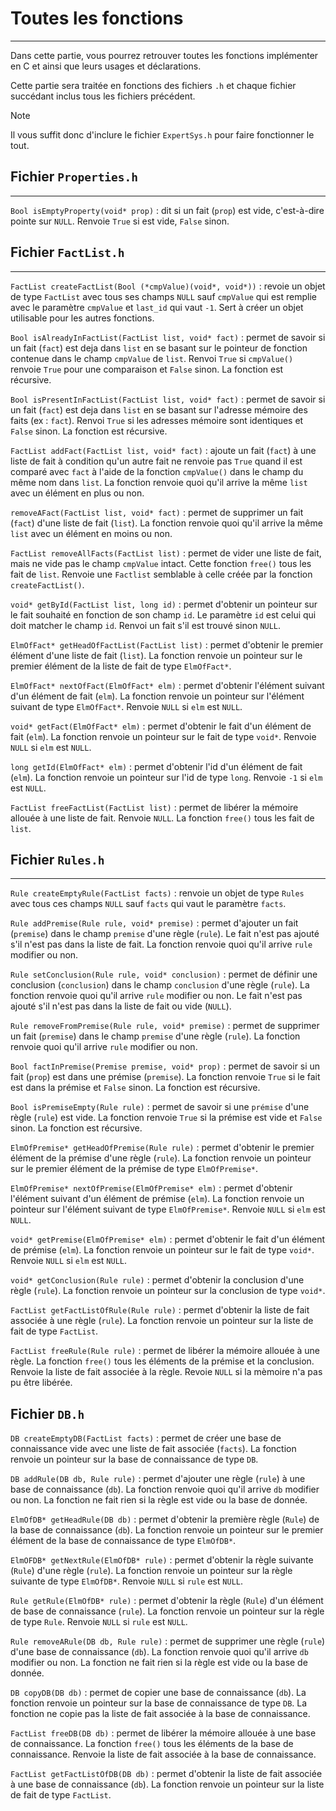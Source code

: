 # Toutes les fonctions

----
Dans cette partie, vous pourrez retrouver toutes les fonctions implémenter en C et ainsi que leurs usages et déclarations.

Cette partie sera traitée en fonctions des fichiers `.h` et chaque fichier succédant inclus tous les fichiers précédent.
>[!NOTE]
>
>Il vous suffit donc d'inclure le fichier `ExpertSys.h` pour faire fonctionner le tout.


## Fichier `Properties.h`

---
`Bool isEmptyProperty(void* prop)` : dit si un fait (`prop`) est vide, c'est-à-dire pointe sur `NULL`. Renvoie `True` si est vide, `False` sinon.


## Fichier `FactList.h`

---
`FactList createFactList(Bool (*cmpValue)(void*, void*))` : revoie un objet de type `FactList` avec tous ses champs `NULL` sauf `cmpValue` qui est remplie avec le paramètre `cmpValue` et `last_id` qui vaut `-1`. Sert à créer un objet utilisable pour les autres fonctions.

`Bool isAlreadyInFactList(FactList list, void* fact)` : permet de savoir si un fait (`fact`) est deja dans `list` en se basant sur le pointeur de fonction contenue dans le champ `cmpValue` de `list`. Renvoi `True` si `cmpValue()` renvoie `True` pour une comparaison et `False` sinon. La fonction est récursive.

`Bool isPresentInFactList(FactList list, void* fact)` : permet de savoir si un fait (`fact`) est deja dans `list` en se basant sur l'adresse mémoire des faits (ex : `fact`). Renvoi `True` si les adresses mémoire sont identiques et `False` sinon. La fonction est récursive.

`FactList addFact(FactList list, void* fact)` : ajoute un fait (`fact`) à une liste de fait à condition qu'un autre fait ne renvoie pas `True` quand il est comparé avec `fact` à l'aide de la fonction `cmpValue()` dans le champ du même nom dans `list`. La fonction renvoie quoi qu'il arrive la même `list` avec un élément en plus ou non.

`removeAFact(FactList list, void* fact)` : permet de supprimer un fait (`fact`) d'une liste de fait (`list`). La fonction renvoie quoi qu'il arrive la même `list` avec un élément en moins ou non.

`FactList removeAllFacts(FactList list)` : permet de vider une liste de fait, mais ne vide pas le champ `cmpValue` intact. Cette fonction `free()` tous les fait de `list`. Renvoie une `Factlist` semblable à celle créée par la fonction `createFactList()`.

`void* getById(FactList list, long id)` : permet d'obtenir un pointeur sur le fait souhaité en fonction de son champ `id`. Le paramètre `id` est celui qui doit matcher le champ `id`. Renvoi un fait s'il est trouvé sinon `NULL`.

`ElmOfFact* getHeadOfFactList(FactList list)` : permet d'obtenir le premier élément d'une liste de fait (`list`). La fonction renvoie un pointeur sur le premier élément de la liste de fait de type `ElmOfFact*`.

`ElmOfFact* nextOfFact(ElmOfFact* elm)` : permet d'obtenir l'élément suivant d'un élément de fait (`elm`). La fonction renvoie un pointeur sur l'élément suivant de type `ElmOfFact*`. Renvoie `NULL` si `elm` est `NULL`.

`void* getFact(ElmOfFact* elm)` : permet d'obtenir le fait d'un élément de fait (`elm`). La fonction renvoie un pointeur sur le fait de type `void*`. Renvoie `NULL` si `elm` est `NULL`.

`long getId(ElmOfFact* elm)` : permet d'obtenir l'id d'un élément de fait (`elm`). La fonction renvoie un pointeur sur l'id de type `long`. Renvoie `-1` si `elm` est `NULL`.

`FactList freeFactList(FactList list)` : permet de libérer la mémoire allouée à une liste de fait. Renvoie `NULL`. La fonction `free()` tous les fait de `list`.


## Fichier `Rules.h`

---
`Rule createEmptyRule(FactList facts)` : renvoie un objet de type `Rules` avec tous ces champs `NULL` sauf `facts` qui vaut le paramètre `facts`.

`Rule addPremise(Rule rule, void* premise)` : permet d'ajouter un fait (`premise`) dans le champ `premise` d'une règle (`rule`). Le fait n'est pas ajouté s'il n'est pas dans la liste de fait. La fonction renvoie quoi qu'il arrive `rule` modifier ou non.

`Rule setConclusion(Rule rule, void* conclusion)` : permet de définir une conclusion (`conclusion`) dans le champ `conclusion` d'une règle (`rule`). La fonction renvoie quoi qu'il arrive `rule` modifier ou non. Le fait n'est pas ajouté s'il n'est pas dans la liste de fait ou vide (`NULL`).

`Rule removeFromPremise(Rule rule, void* premise)` : permet de supprimer un fait (`premise`) dans le champ `premise` d'une règle (`rule`). La fonction renvoie quoi qu'il arrive `rule` modifier ou non.

`Bool factInPremise(Premise premise, void* prop)` : permet de savoir si un fait (`prop`) est dans une prémise (`premise`). La fonction renvoie `True` si le fait est dans la prémise et `False` sinon. La fonction est récursive.

`Bool isPremiseEmpty(Rule rule)` : permet de savoir si une `prémise` d'une règle (`rule`) est vide. La fonction renvoie `True` si la prémise est vide et `False` sinon. La fonction est récursive.

`ElmOfPremise* getHeadOfPremise(Rule rule)` : permet d'obtenir le premier élément de la prémise d'une règle (`rule`). La fonction renvoie un pointeur sur le premier élément de la prémise de type `ElmOfPremise*`.

`ElmOfPremise* nextOfPremise(ElmOfPremise* elm)` : permet d'obtenir l'élément suivant d'un élément de prémise (`elm`). La fonction renvoie un pointeur sur l'élément suivant de type `ElmOfPremise*`. Renvoie `NULL` si `elm` est `NULL`.

`void* getPremise(ElmOfPremise* elm)` : permet d'obtenir le fait d'un élément de prémise (`elm`). La fonction renvoie un pointeur sur le fait de type `void*`. Renvoie `NULL` si `elm` est `NULL`.

`void* getConclusion(Rule rule)` : permet d'obtenir la conclusion d'une règle (`rule`). La fonction renvoie un pointeur sur la conclusion de type `void*`.

`FactList getFactListOfRule(Rule rule)` : permet d'obtenir la liste de fait associée à une règle (`rule`). La fonction renvoie un pointeur sur la liste de fait de type `FactList`.

`FactList freeRule(Rule rule)` : permet de libérer la mémoire allouée à une règle. La fonction `free()` tous les éléments de la prémise et la conclusion. Renvoie la liste de fait associée à la règle. Revoie `NULL` si la mèmoire n'a pas pu être libérée.

## Fichier `DB.h`

`DB createEmptyDB(FactList facts)` : permet de créer une base de connaissance vide avec une liste de fait associée (`facts`). La fonction renvoie un pointeur sur la base de connaissance de type `DB`.

`DB addRule(DB db, Rule rule)` : permet d'ajouter une règle (`rule`) à une base de connaissance (`db`). La fonction renvoie quoi qu'il arrive `db` modifier ou non. La fonction ne fait rien si la règle est vide ou la base de donnée.

`ElmOfDB* getHeadRule(DB db)` : permet d'obtenir la première règle (`Rule`) de la base de connaissance (`db`). La fonction renvoie un pointeur sur le premier élément de la base de connaissance de type `ElmOfDB*`.

`ElmOFDB* getNextRule(ElmOfDB* rule)` : permet d'obtenir la règle suivante (`Rule`) d'une règle (`rule`). La fonction renvoie un pointeur sur la règle suivante de type `ElmOfDB*`. Renvoie `NULL` si `rule` est `NULL`.

`Rule getRule(ElmOfDB* rule)` : permet d'obtenir la règle (`Rule`) d'un élément de base de connaissance (`rule`). La fonction renvoie un pointeur sur la règle de type `Rule`. Renvoie `NULL` si `rule` est `NULL`.

`Rule removeARule(DB db, Rule rule)` : permet de supprimer une règle (`rule`) d'une base de connaissance (`db`). La fonction renvoie quoi qu'il arrive `db` modifier ou non. La fonction ne fait rien si la règle est vide ou la base de donnée.

`DB copyDB(DB db)` : permet de copier une base de connaissance (`db`). La fonction renvoie un pointeur sur la base de connaissance de type `DB`. La fonction ne copie pas la liste de fait associée à la base de connaissance.

`FactList freeDB(DB db)` : permet de libérer la mémoire allouée à une base de connaissance. La fonction `free()` tous les éléments de la base de connaissance. Renvoie la liste de fait associée à la base de connaissance.

`FactList getFactListOfDB(DB db)` : permet d'obtenir la liste de fait associée à une base de connaissance (`db`). La fonction renvoie un pointeur sur la liste de fait de type `FactList`.